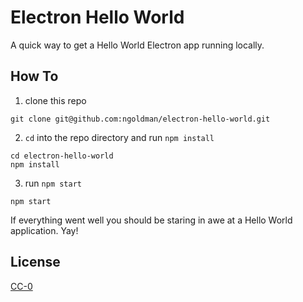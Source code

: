 # Electron Hello World

A quick way to get a Hello World Electron app running locally.

## How To

1. clone this repo

```
git clone git@github.com:ngoldman/electron-hello-world.git
```

2. `cd` into the repo directory and run `npm install`

```
cd electron-hello-world
npm install
```

3. run `npm start`

```
npm start
```

If everything went well you should be staring in awe at a Hello World application. Yay!

## License

[CC-0](LICENSE.md)
